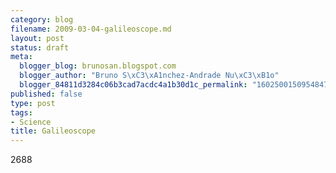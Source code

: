 ```yaml
--- 
category: blog
filename: 2009-03-04-galileoscope.md
layout: post
status: draft
meta: 
  blogger_blog: brunosan.blogspot.com
  blogger_author: "Bruno S\xC3\xA1nchez-Andrade Nu\xC3\xB1o"
  blogger_84811d3284c06b3cad7acdc4a1b30d1c_permalink: "160250015095484704"
published: false
type: post
tags: 
- Science
title: Galileoscope
---
```

2688
